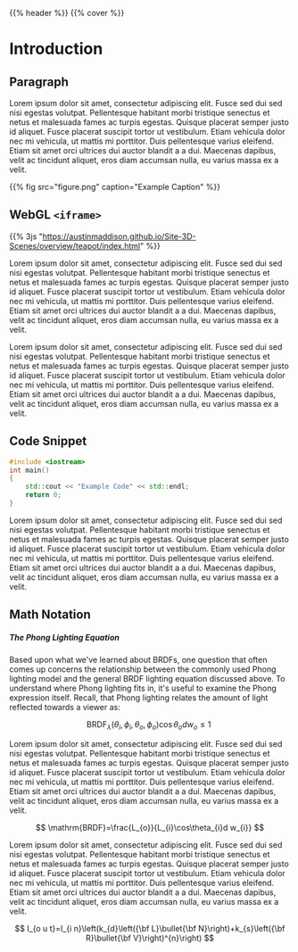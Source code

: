 ---
---
{{% header %}}
{{% cover %}}


# Introduction

## Paragraph
Lorem ipsum dolor sit amet, consectetur adipiscing elit. Fusce sed dui sed nisi egestas volutpat. Pellentesque habitant morbi tristique senectus et netus et malesuada fames ac turpis egestas. Quisque placerat semper justo id aliquet. Fusce placerat suscipit tortor ut vestibulum. Etiam vehicula dolor nec mi vehicula, ut mattis mi porttitor. Duis pellentesque varius eleifend. Etiam sit amet orci ultrices dui auctor blandit a a dui. Maecenas dapibus, velit ac tincidunt aliquet, eros diam accumsan nulla, eu varius massa ex a velit.

{{% fig src="figure.png" caption="Example Caption" %}}

## WebGL `<iframe>`
{{% 3js "https://austinmaddison.github.io/Site-3D-Scenes/overview/teapot/index.html" %}}

Lorem ipsum dolor sit amet, consectetur adipiscing elit. Fusce sed dui sed nisi egestas volutpat. Pellentesque habitant morbi tristique senectus et netus et malesuada fames ac turpis egestas. Quisque placerat semper justo id aliquet. Fusce placerat suscipit tortor ut vestibulum. Etiam vehicula dolor nec mi vehicula, ut mattis mi porttitor. Duis pellentesque varius eleifend. Etiam sit amet orci ultrices dui auctor blandit a a dui. Maecenas dapibus, velit ac tincidunt aliquet, eros diam accumsan nulla, eu varius massa ex a velit.

Lorem ipsum dolor sit amet, consectetur adipiscing elit. Fusce sed dui sed nisi egestas volutpat. Pellentesque habitant morbi tristique senectus et netus et malesuada fames ac turpis egestas. Quisque placerat semper justo id aliquet. Fusce placerat suscipit tortor ut vestibulum. Etiam vehicula dolor nec mi vehicula, ut mattis mi porttitor. Duis pellentesque varius eleifend. Etiam sit amet orci ultrices dui auctor blandit a a dui. Maecenas dapibus, velit ac tincidunt aliquet, eros diam accumsan nulla, eu varius massa ex a velit.



## Code Snippet

```cpp {linenos=table,hl_lines=[8,"15-17"],linenostart=199}
#include <iostream>
int main()
{
    std::cout << "Example Code" << std::endl;
    return 0;
}
```
Lorem ipsum dolor sit amet, consectetur adipiscing elit. Fusce sed dui sed nisi egestas volutpat. Pellentesque habitant morbi tristique senectus et netus et malesuada fames ac turpis egestas. Quisque placerat semper justo id aliquet. Fusce placerat suscipit tortor ut vestibulum. Etiam vehicula dolor nec mi vehicula, ut mattis mi porttitor. Duis pellentesque varius eleifend. Etiam sit amet orci ultrices dui auctor blandit a a dui. Maecenas dapibus, velit ac tincidunt aliquet, eros diam accumsan nulla, eu varius massa ex a velit.


## Math Notation
##### The Phong Lighting Equation
Based upon what we've learned about BRDFs, one question that often comes up concerns
the relationship between the commonly used Phong lighting model and the general BRDF
lighting equation discussed above. To understand where Phong lighting fits in, it's useful
to examine the Phong expression itself. Recall, that Phong lighting relates the amount of
light reflected towards a viewer as:

$$
\mathrm{BRDF}_{\lambda}(\theta_{i},\phi_{i},\theta_{o},\phi_{o})\mathrm{cos}\,\theta_{o}d w_{o}\leq1\
$$

Lorem ipsum dolor sit amet, consectetur adipiscing elit. Fusce sed dui sed nisi egestas volutpat. Pellentesque habitant morbi tristique senectus et netus et malesuada fames ac turpis egestas. Quisque placerat semper justo id aliquet. Fusce placerat suscipit tortor ut vestibulum. Etiam vehicula dolor nec mi vehicula, ut mattis mi porttitor. Duis pellentesque varius eleifend. Etiam sit amet orci ultrices dui auctor blandit a a dui. Maecenas dapibus, velit ac tincidunt aliquet, eros diam accumsan nulla, eu varius massa ex a velit.

$$
\mathrm{BRDF}=\frac{L_{o}}{L_{i}\cos\theta_{i}d w_{i}}
$$

Lorem ipsum dolor sit amet, consectetur adipiscing elit. Fusce sed dui sed nisi egestas volutpat. Pellentesque habitant morbi tristique senectus et netus et malesuada fames ac turpis egestas. Quisque placerat semper justo id aliquet. Fusce placerat suscipit tortor ut vestibulum. Etiam vehicula dolor nec mi vehicula, ut mattis mi porttitor. Duis pellentesque varius eleifend. Etiam sit amet orci ultrices dui auctor blandit a a dui. Maecenas dapibus, velit ac tincidunt aliquet, eros diam accumsan nulla, eu varius massa ex a velit.

$$
I_{o u t}=I_{i n}\left(k_{d}\left({\bf L}\bullet{\bf N}\right)+k_{s}\left({\bf R}\bullet{\bf V}\right)^{n}\right)
$$